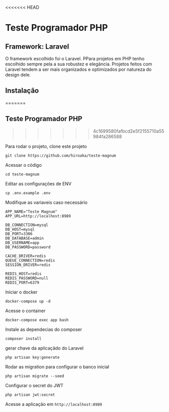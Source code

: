 <<<<<<< HEAD
# Teste Programador PHP

## Framework: Laravel

O framework escolhido foi o Laravel. PPara projetos em PHP tenho escolhido sempre pela a sua robustez e elegância. Projetos feitos com Laravel tendem a ser mais organizados e optimizados por natureza do design dele.

## Instalação
=======
## Teste Programador PHP
>>>>>>> 4c1699580fafbcd2e5f2155710a55984fa286588

Para rodar o projeto, clone este projeto

```
git clone https://github.com/hiroaka/teste-magnum
```

Acessar o código
```
cd teste-magnum
```

Editar as configurações de ENV

```
cp .env.example .env
```

Modifique as variaveis caso necessário

```
APP_NAME="Teste Magnum"
APP_URL=http://localhost:8989

DB_CONNECTION=mysql
DB_HOST=mysql
DB_PORT=3306
DB_DATABASE=admin
DB_USERNAME=app
DB_PASSWORD=password

CACHE_DRIVER=redis
QUEUE_CONNECTION=redis
SESSION_DRIVER=redis

REDIS_HOST=redis
REDIS_PASSWORD=null
REDIS_PORT=6379
```


Iniciar o docker
```
docker-compose up -d
```

Acesse o container

```
docker-compose exec app bash
```

Instale as dependecias do composer
```
composer install
```

gerar chave da aplicaçãdo do Laravel
```
php artisan key:generate
```

Rodar as migration para configurar o banco inicial
```
php artisan migrate --seed
```

Configurar o secret do JWT
```
php artisan jwt:secret
```
Acesse a aplicação em `http://localhost:8989`